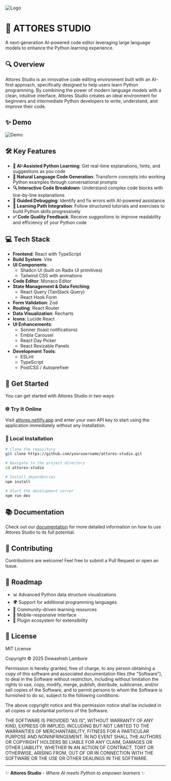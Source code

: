 ![Logo](https://dev-to-uploads.s3.amazonaws.com/uploads/articles/th5xamgrr6se0x5ro4g6.png)

# 🚀 ATTORES STUDIO
A next-generation AI-powered code editor leveraging large language models to enhance the Python learning experience.

## 🔍 Overview
Attores Studio is an innovative code editing environment built with an AI-first approach, specifically designed to help users learn Python programming. By combining the power of modern language models with a clean, intuitive interface, Attores Studio creates an ideal environment for beginners and intermediate Python developers to write, understand, and improve their code.

## ✨ Demo
![Demo](path/to/demo.gif)

## 🛠️ Key Features

- **🤖 AI-Assisted Python Learning**: Get real-time explanations, hints, and suggestions as you code
- **💬 Natural Language Code Generation**: Transform concepts into working Python examples through conversational prompts
- **🔍 Interactive Code Breakdown**: Understand complex code blocks with line-by-line explanations
- **🐞 Guided Debugging**: Identify and fix errors with AI-powered assistance
- **🧠 Learning Path Integration**: Follow structured tutorials and exercises to build Python skills progressively
- **✅ Code Quality Feedback**: Receive suggestions to improve readability and efficiency of your Python code

## 💻 Tech Stack

- **Frontend**: React with TypeScript
- **Build System**: Vite
- **UI Components**:
  - Shadcn UI (built on Radix UI primitives)
  - Tailwind CSS with animations
- **Code Editor**: Monaco Editor
- **State Management & Data Fetching**:
  - React Query (TanStack Query)
  - React Hook Form
- **Form Validation**: Zod
- **Routing**: React Router
- **Data Visualization**: Recharts
- **Icons**: Lucide React
- **UI Enhancements**:
  - Sonner (toast notifications)
  - Embla Carousel
  - React Day Picker
  - React Resizable Panels
- **Development Tools**:
  - ESLint
  - TypeScript
  - PostCSS / Autoprefixer

## 🚀 Get Started

You can get started with Attores Studio in two ways:

### 🌐 Try It Online
Visit [attores.netlify.app](https://attores.netlify.app) and enter your own API key to start using the application immediately without any installation.

### 💾 Local Installation

```bash
# Clone the repository
git clone https://github.com/yourusername/attores-studio.git

# Navigate to the project directory
cd attores-studio

# Install dependencies
npm install

# Start the development server
npm run dev
```

## 📚 Documentation

Check out our [documentation](https://github.com/yourusername/attores-studio/wiki) for more detailed information on how to use Attores Studio to its full potential.

## 🤝 Contributing

Contributions are welcome! Feel free to submit a Pull Request or open an Issue.

## 🔮 Roadmap

- 📊 Advanced Python data structure visualizations
- 🌍 Support for additional programming languages
- 👥 Community-driven learning resources
- 📱 Mobile-responsive interface
- 🔌 Plugin ecosystem for extensibility

## 📝 License

MIT License

Copyright &copy; 2025 Dewashish Lambore

Permission is hereby granted, free of charge, to any person obtaining a copy
of this software and associated documentation files (the "Software"), to deal
in the Software without restriction, including without limitation the rights
to use, copy, modify, merge, publish, distribute, sublicense, and/or sell
copies of the Software, and to permit persons to whom the Software is
furnished to do so, subject to the following conditions:

The above copyright notice and this permission notice shall be included in all
copies or substantial portions of the Software.

THE SOFTWARE IS PROVIDED "AS IS", WITHOUT WARRANTY OF ANY KIND, EXPRESS OR
IMPLIED, INCLUDING BUT NOT LIMITED TO THE WARRANTIES OF MERCHANTABILITY,
FITNESS FOR A PARTICULAR PURPOSE AND NONINFRINGEMENT. IN NO EVENT SHALL THE
AUTHORS OR COPYRIGHT HOLDERS BE LIABLE FOR ANY CLAIM, DAMAGES OR OTHER
LIABILITY, WHETHER IN AN ACTION OF CONTRACT, TORT OR OTHERWISE, ARISING FROM,
OUT OF OR IN CONNECTION WITH THE SOFTWARE OR THE USE OR OTHER DEALINGS IN THE
SOFTWARE.

---

✨ **Attores Studio** - *Where AI meets Python to empower learners* ✨
